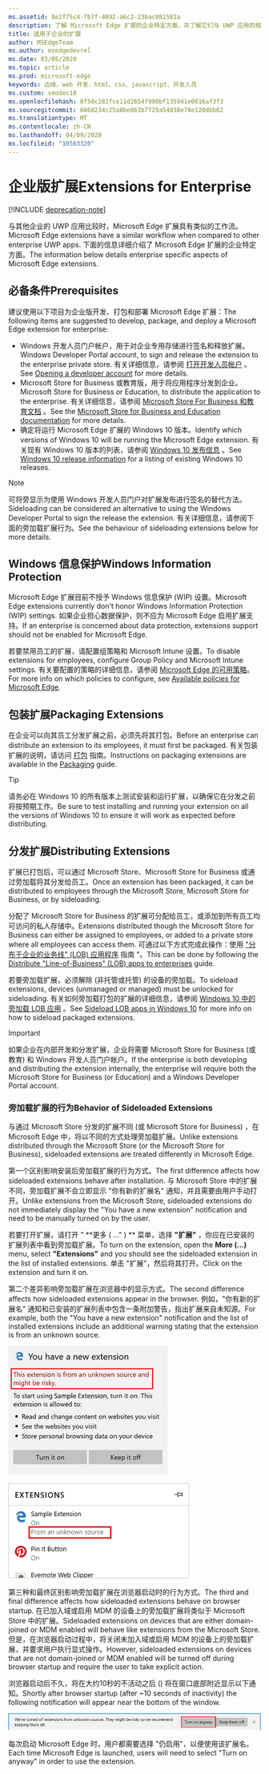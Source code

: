 ```yaml
---
ms.assetid: 8e2f75c4-fb7f-4892-a6c2-23bac081581a
description: 了解 Microsoft Edge 扩展的企业特定方面，并了解它们与 UWP 应用的相似之处。
title: 适用于企业的扩展
author: MSEdgeTeam
ms.author: msedgedevrel
ms.date: 03/05/2020
ms.topic: article
ms.prod: microsoft-edge
keywords: 边缘、web 开发、html、css、javascript、开发人员
ms.custom: seodec18
ms.openlocfilehash: 8f50c282fce11d2654f990bf135941e0616af3f3
ms.sourcegitcommit: 6860234c25a8be863b7f29a54838e78e120dbb62
ms.translationtype: MT
ms.contentlocale: zh-CN
ms.lasthandoff: 04/09/2020
ms.locfileid: "10563320"
---
```

# <span data-ttu-id="2a714-104">企业版扩展</span><span class="sxs-lookup"><span data-stu-id="2a714-104">Extensions for Enterprise</span></span>  

[!INCLUDE [deprecation-note](includes/deprecation-note.md)]  

<span data-ttu-id="2a714-105">与其他企业的 UWP 应用比较时，Microsoft Edge 扩展具有类似的工作流。</span><span class="sxs-lookup"><span data-stu-id="2a714-105">Microsoft Edge extensions have a similar workflow when compared to other enterprise UWP apps.</span></span> <span data-ttu-id="2a714-106">下面的信息详细介绍了 Microsoft Edge 扩展的企业特定方面。</span><span class="sxs-lookup"><span data-stu-id="2a714-106">The information below details enterprise specific aspects of Microsoft Edge extensions.</span></span>

## <span data-ttu-id="2a714-107">必备条件</span><span class="sxs-lookup"><span data-stu-id="2a714-107">Prerequisites</span></span>
<span data-ttu-id="2a714-108">建议使用以下项目为企业版开发、打包和部署 Microsoft Edge 扩展：</span><span class="sxs-lookup"><span data-stu-id="2a714-108">The following items are suggested to develop, package, and deploy a Microsoft Edge extension for enterprise:</span></span>

+ <span data-ttu-id="2a714-109">Windows 开发人员门户帐户，用于对企业专用存储进行签名和释放扩展。</span><span class="sxs-lookup"><span data-stu-id="2a714-109">Windows Developer Portal account, to sign and release the extension to the enterprise private store.</span></span> <span data-ttu-id="2a714-110">有关详细信息，请参阅 [打开开发人员帐户](/windows/uwp/publish/opening-a-developer-account) 。</span><span class="sxs-lookup"><span data-stu-id="2a714-110">See [Opening a developer account](/windows/uwp/publish/opening-a-developer-account) for more details.</span></span>
+ <span data-ttu-id="2a714-111">Microsoft Store for Business 或教育版，用于将应用程序分发到企业。</span><span class="sxs-lookup"><span data-stu-id="2a714-111">Microsoft Store for Business or Education, to distribute the application to the enterprise.</span></span> <span data-ttu-id="2a714-112">有关详细信息，请参阅 [Microsoft Store For Business 和教育文档](/microsoft-store/) 。</span><span class="sxs-lookup"><span data-stu-id="2a714-112">See the [Microsoft Store for Business and Education documentation](/microsoft-store/) for more details.</span></span>
+ <span data-ttu-id="2a714-113">确定将运行 Microsoft Edge 扩展的 Windows 10 版本。</span><span class="sxs-lookup"><span data-stu-id="2a714-113">Identify which versions of Windows 10 will be running the Microsoft Edge extension.</span></span> <span data-ttu-id="2a714-114">有关现有 Windows 10 版本的列表，请参阅 [Windows 10 发布信息](https://www.microsoft.com/itpro/windows-10/release-information) 。</span><span class="sxs-lookup"><span data-stu-id="2a714-114">See [Windows 10 release information](https://www.microsoft.com/itpro/windows-10/release-information) for a listing of existing Windows 10 releases.</span></span>

> [!NOTE]
> <span data-ttu-id="2a714-115">可将旁显示为使用 Windows 开发人员门户对扩展发布进行签名的替代方法。</span><span class="sxs-lookup"><span data-stu-id="2a714-115">Sideloading can be considered an alternative to using the Windows Developer Portal to sign the release the extension.</span></span> <span data-ttu-id="2a714-116">有关详细信息，请参阅下面的旁加载扩展行为。</span><span class="sxs-lookup"><span data-stu-id="2a714-116">See the behaviour of sideloading extensions below for more details.</span></span>

## <span data-ttu-id="2a714-117">Windows 信息保护</span><span class="sxs-lookup"><span data-stu-id="2a714-117">Windows Information Protection</span></span>
<span data-ttu-id="2a714-118">Microsoft Edge 扩展目前不授予 Windows 信息保护 (WIP) 设置。</span><span class="sxs-lookup"><span data-stu-id="2a714-118">Microsoft Edge extensions currently don't honor Windows Information Protection (WIP) settings.</span></span> <span data-ttu-id="2a714-119">如果企业担心数据保护，则不应为 Microsoft Edge 启用扩展支持。</span><span class="sxs-lookup"><span data-stu-id="2a714-119">If an enterprise is concerned about data protection, extensions support should not be enabled for Microsoft Edge.</span></span>

<span data-ttu-id="2a714-120">若要禁用员工的扩展，请配置组策略和 Microsoft Intune 设置。</span><span class="sxs-lookup"><span data-stu-id="2a714-120">To disable extensions for employees, configure Group Policy and Microsoft Intune settings.</span></span> <span data-ttu-id="2a714-121">有关要配置的策略的详细信息，请参阅 [Microsoft Edge 的可用策略](https://technet.microsoft.com/itpro/microsoft-edge/available-policies)。</span><span class="sxs-lookup"><span data-stu-id="2a714-121">For more info on which policies to configure, see [Available policies for Microsoft Edge](https://technet.microsoft.com/itpro/microsoft-edge/available-policies).</span></span>

## <span data-ttu-id="2a714-122">包装扩展</span><span class="sxs-lookup"><span data-stu-id="2a714-122">Packaging Extensions</span></span>
<span data-ttu-id="2a714-123">在企业可以向其员工分发扩展之前，必须先将其打包。</span><span class="sxs-lookup"><span data-stu-id="2a714-123">Before an enterprise can distribute an extension to its employees, it must first be packaged.</span></span> <span data-ttu-id="2a714-124">有关包装扩展的说明，请访问 [打包](./guides/packaging.md) 指南。</span><span class="sxs-lookup"><span data-stu-id="2a714-124">Instructions on packaging extensions are available in the [Packaging](./guides/packaging.md) guide.</span></span>

> [!TIP]
> <span data-ttu-id="2a714-125">请务必在 Windows 10 的所有版本上测试安装和运行扩展，以确保它在分发之前将按预期工作。</span><span class="sxs-lookup"><span data-stu-id="2a714-125">Be sure to test installing and running your extension on all the versions of Windows 10 to ensure it will work as expected before distributing.</span></span>

## <span data-ttu-id="2a714-126">分发扩展</span><span class="sxs-lookup"><span data-stu-id="2a714-126">Distributing Extensions</span></span>
<span data-ttu-id="2a714-127">扩展已打包后，可以通过 Microsoft Store、Microsoft Store for Business 或通过旁加载将其分发给员工。</span><span class="sxs-lookup"><span data-stu-id="2a714-127">Once an extension has been packaged, it can be distributed to employees through the Microsoft Store, Microsoft Store for Business, or by sideloading.</span></span>

<span data-ttu-id="2a714-128">分配了 Microsoft Store for Business 的扩展可分配给员工，或添加到所有员工均可访问的私人存储中。</span><span class="sxs-lookup"><span data-stu-id="2a714-128">Extensions distributed though the Microsoft Store for Business can either be assigned to employees, or added to a private store where all employees can access them.</span></span> <span data-ttu-id="2a714-129">可通过以下方式完成此操作：使用 ["分布于企业的业务线" (LOB) 应用程序](https://msdn.microsoft.com/windows/uwp/publish/distribute-lob-apps-to-enterprises) 指南 "。</span><span class="sxs-lookup"><span data-stu-id="2a714-129">This can be done by following the [Distribute "Line-of-Business" (LOB) apps to enterprises](https://msdn.microsoft.com/windows/uwp/publish/distribute-lob-apps-to-enterprises) guide.</span></span>

<span data-ttu-id="2a714-130">若要旁加载扩展，必须解除 (非托管或托管) 的设备的旁加载。</span><span class="sxs-lookup"><span data-stu-id="2a714-130">To sideload extensions, devices (unmanaged or managed) must be unlocked for sideloading.</span></span> <span data-ttu-id="2a714-131">有关如何旁加载打包的扩展的详细信息，请参阅 [Windows 10 中的旁加载 LOB 应用](https://technet.microsoft.com/itpro/windows/deploy/sideload-apps-in-windows-10) 。</span><span class="sxs-lookup"><span data-stu-id="2a714-131">See [Sideload LOB apps in Windows 10](https://technet.microsoft.com/itpro/windows/deploy/sideload-apps-in-windows-10) for more info on how to sideload packaged extensions.</span></span>

> [!IMPORTANT]
> <span data-ttu-id="2a714-132">如果企业在内部开发和分发扩展，企业将需要 Microsoft Store for Business (或教育) 和 Windows 开发人员门户帐户。</span><span class="sxs-lookup"><span data-stu-id="2a714-132">If the enterprise is both developing and distributing the extension internally, the enterprise will require both the Microsoft Store for Business (or Education) and a Windows Developer Portal account.</span></span>

### <span data-ttu-id="2a714-133">旁加载扩展的行为</span><span class="sxs-lookup"><span data-stu-id="2a714-133">Behavior of Sideloaded Extensions</span></span>
<span data-ttu-id="2a714-134">与通过 Microsoft Store 分发的扩展不同 (或 Microsoft Store for Business) ，在 Microsoft Edge 中，将以不同的方式处理旁加载扩展。</span><span class="sxs-lookup"><span data-stu-id="2a714-134">Unlike extensions distributed through the Microsoft Store (or the Microsoft Store for Business), sideloaded extensions are treated differently in Microsoft Edge.</span></span>

<span data-ttu-id="2a714-135">第一个区别影响安装后旁加载扩展的行为方式。</span><span class="sxs-lookup"><span data-stu-id="2a714-135">The first difference affects how sideloaded extensions behave after installation.</span></span> <span data-ttu-id="2a714-136">与 Microsoft Store 中的扩展不同，旁加载扩展不会立即显示 "你有新的扩展名" 通知，并且需要由用户手动打开。</span><span class="sxs-lookup"><span data-stu-id="2a714-136">Unlike extensions from the Microsoft Store, sideloaded extensions do not immediately display the "You have a new extension" notification and need to be manually turned on by the user.</span></span>

<span data-ttu-id="2a714-137">若要打开扩展，请打开 " \*\*更多 ( ..." ) \*\* 菜单，选择 **"扩展"** ，你应在已安装的扩展列表中看到旁加载扩展。</span><span class="sxs-lookup"><span data-stu-id="2a714-137">To turn on the extension, open the **More (...)** menu, select **"Extensions"** and you should see the sideloaded extension in the list of installed extensions.</span></span> <span data-ttu-id="2a714-138">单击 "扩展"，然后将其打开。</span><span class="sxs-lookup"><span data-stu-id="2a714-138">Click on the extension and turn it on.</span></span>

<span data-ttu-id="2a714-139">第二个差异影响旁加载扩展在浏览器中的显示方式。</span><span class="sxs-lookup"><span data-stu-id="2a714-139">The second difference affects how sideloaded extensions appear in the browser.</span></span> <span data-ttu-id="2a714-140">例如，"你有新的扩展名" 通知和已安装的扩展列表中包含一条附加警告，指出扩展来自未知源。</span><span class="sxs-lookup"><span data-stu-id="2a714-140">For example, both the "You have a new extension" notification and the list of installed extensions include an additional warning stating that the extension is from an unknown source.</span></span>

![旁加载警告1](./media/sideload-permissionflyout.PNG)

![旁加载警告2](./media/sideload-l1warning.PNG)

<span data-ttu-id="2a714-143">第三种和最终区别影响旁加载扩展在浏览器启动时的行为方式。</span><span class="sxs-lookup"><span data-stu-id="2a714-143">The third and final difference affects how sideloaded extensions behave on browser startup.</span></span> <span data-ttu-id="2a714-144">在已加入域或启用 MDM 的设备上的旁加载扩展将类似于 Microsoft Store 中的扩展。</span><span class="sxs-lookup"><span data-stu-id="2a714-144">Sideloaded extensions on devices that are either domain-joined or MDM enabled will behave like extensions from the Microsoft Store.</span></span> <span data-ttu-id="2a714-145">但是，在浏览器启动过程中，将关闭未加入域或启用 MDM 的设备上的旁加载扩展，并要求用户执行显式操作。</span><span class="sxs-lookup"><span data-stu-id="2a714-145">However, sideloaded extensions on devices that are not domain-joined or MDM enabled will be turned off during browser startup and require the user to take explicit action.</span></span>

<span data-ttu-id="2a714-146">浏览器启动后不久，将在大约10秒的不活动之后 () 将在窗口底部附近显示以下通知。</span><span class="sxs-lookup"><span data-stu-id="2a714-146">Shortly after browser startup (after ~10 seconds of inactivity) the following notification will appear near the bottom of the window.</span></span>

![旁加载通知](./media/sideload-scareUI.PNG)

<span data-ttu-id="2a714-148">每次启动 Microsoft Edge 时，用户都需要选择 "仍启用"，以便使用该扩展名。</span><span class="sxs-lookup"><span data-stu-id="2a714-148">Each time Microsoft Edge is launched, users will need to select "Turn on anyway" in order to use the extension.</span></span>
